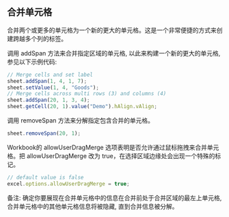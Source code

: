 ## 合并单元格
合并两个或更多的单元格为一个新的更大的单元格。这是一个非常便捷的方式来创建跨越多个列的标签。

调用 addSpan 方法来合并指定区域的单元格, 以此来构建一个新的更大的单元格, 参见以下示例代码:
```JavaScript
// Merge cells and set label
sheet.addSpan(1, 4, 1, 7);
sheet.setValue(1, 4, "Goods");
// Merge cells across multi rows (3) and columns (4)
sheet.addSpan(20, 1, 3, 4);
sheet.getCell(20, 1).value("Demo").hAlign.vAlign;
```

调用 removeSpan 方法来分解指定包含合并的单元格。
```JavaScript
sheet.removeSpan(20, 1);
```

Workbook的 allowUserDragMerge 选项表明是否允许通过鼠标拖拽来合并单元格。把 allowUserDragMerge 改为 true，在选择区域边缘处会出现一个特殊的标记。
```JavaScript
// default value is false
excel.options.allowUserDragMerge = true;
```
备注: 确定你要展现在合并单元格中的信息在合并前处于合并区域的最左上单元格, 合并单元格中的其他单元格信息将被隐藏, 直到合并信息被分解。